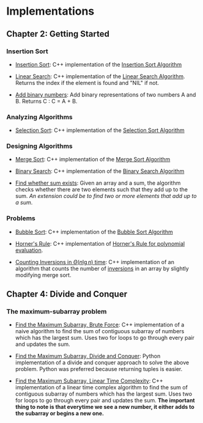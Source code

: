 # Implementations

## Chapter 2: Getting Started

### Insertion Sort

* [Insertion Sort](https://github.com/kyscg/PaperbackAlgorithms/blob/master/IntroToAlgorithms/Implementations/insertionSort.cpp): C++ implementation of the [Insertion Sort Algorithm](https://en.wikipedia.org/wiki/Insertion_sort)

* [Linear Search](https://github.com/kyscg/PaperbackAlgorithms/blob/master/IntroToAlgorithms/Implementations/linearSearch.cpp): C++ implementation of the [Linear Search Algorithm](https://en.wikipedia.org/wiki/Linear_search). Returns the index if the element is found and "NIL" if not.

* [Add binary numbers](https://github.com/kyscg/PaperbackAlgorithms/blob/master/IntroToAlgorithms/Implementations/binaryAddition.cpp): Add binary representations of two numbers A and B. Returns C : C = A + B.

### Analyzing Algorithms

* [Selection Sort](https://github.com/kyscg/PaperbackAlgorithms/blob/master/IntroToAlgorithms/Implementations/selectionSort.cpp): C++ implementation of the [Selection Sort Algorithm](https://en.wikipedia.org/wiki/Selection_sort)

### Designing Algorithms

* [Merge Sort](https://github.com/kyscg/PaperbackAlgorithms/blob/master/IntroToAlgorithms/Implementations/mergeSort.cpp): C++ implementation of the [Merge Sort Algorithm](https://en.wikipedia.org/wiki/Merge_sort)

* [Binary Search](https://github.com/kyscg/PaperbackAlgorithms/blob/master/IntroToAlgorithms/Implementations/binarySearch.cpp): C++ implementation of the [Binary Search Algorithm](https://en.wikipedia.org/wiki/Binary_search_algorithm)

* [Find whether sum exists](https://github.com/kyscg/PaperbackAlgorithms/blob/master/IntroToAlgorithms/Implementations/findSum.cpp): Given an array and a sum, the algorithm checks whether there are two elements such that they add up to the sum. *An extension could be to find two or more elements that add up to a sum*.

### Problems

* [Bubble Sort](https://github.com/kyscg/PaperbackAlgorithms/blob/master/IntroToAlgorithms/Implementations/bubbleSort.cpp): C++ implementation of the [Bubble Sort Algorithm](https://en.wikipedia.org/wiki/Bubble_sort)

* [Horner's Rule](https://github.com/kyscg/PaperbackAlgorithms/blob/master/IntroToAlgorithms/Implementations/hornersRule.cpp): C++ implementation of [Horner's Rule for polynomial evaluation](https://en.wikipedia.org/wiki/Horner%27s_method).

* [Counting Inversions in $\Theta(n\lg{n})$ time](https://github.com/kyscg/PaperbackAlgorithms/blob/master/IntroToAlgorithms/Implementations/inversionCount.cpp): C++ implementation of an algorithm that counts the number of [inversions](https://en.wikipedia.org/wiki/Inversion_discrete_mathematics) in an array by slightly modifying merge sort.


## Chapter 4: Divide and Conquer

### The maximum-subarray problem

* [Find the Maximum Subarray, Brute Force](https://github.com/kyscg/PaperbackAlgorithms/blob/master/IntroToAlgorithms/Implementations/findMaxSubarrayBruteForce.cpp): C++ implementation of a naive algorithm to find the sum of contiguous subarray of numbers which has the largest sum. Uses two for loops to go through every pair and updates the sum.

* [Find the Maximum Subarray, Divide and Conquer](https://github.com/kyscg/PaperbackAlgorithms/blob/master/IntroToAlgorithms/Implementations/findMaxSubarrayDivideConquer.py): Python implementation of a divide and conquer approach to solve the above problem. Python was preferred because returning tuples is easier.

* [Find the Maximum Subarray, Linear Time Complexity](https://github.com/kyscg/PaperbackAlgorithms/blob/master/IntroToAlgorithms/Implementations/findMaxSubarrayLinear.cpp): C++ implementation of a linear time complex algorithm to find the sum of contiguous subarray of numbers which has the largest sum. Uses two for loops to go through every pair and updates the sum. **The important thing to note is that everytime we see a new number, it either adds to the subarray or begins a new one.**